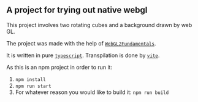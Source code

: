 A project for trying out native webgl
------------------------------------

This project involves two rotating cubes and a background drawn by web GL.

The project was made with the help of [`WebGL2Fundamentals`](https://webgl2fundamentals.org/).

It is written in pure [`typescript`](https://www.typescriptlang.org/).
Transpilation is done by [`vite`](https://vite.dev/).

As this is an npm project in order to run it:
1. `npm install`
1. `npm run start`
1. For whatever reason you would like to build it: `npm run build`
   

